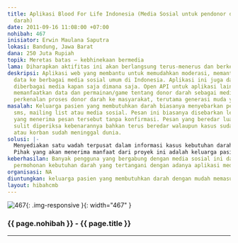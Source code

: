 ```yaml
---
title: Aplikasi Blood For Life Indonesia (Media Sosial untuk pendonor dan yang membutuhkan
  darah)
date: 2011-09-16 11:08:00 +07:00
nohibah: 467
inisiator: Erwin Maulana Saputra
lokasi: Bandung, Jawa Barat
dana: 250 Juta Rupiah
topik: Meretas batas – kebhinekaan bermedia
lama: Diharapkan aktifitas ini akan berlangsung terus-menerus dan berkesinambungan.
deskripsi: Aplikasi web yang membantu untuk memudahkan moderasi, memantau dan menyebarkan
  data ke berbagai media sosial umum di Indonesia. Aplikasi ini juga dapat diakses
  diberbagai media kapan saja dimana saja. Open API untuk aplikasi lain yang ingin
  memanfaatkan data dan permainan/game tentang donor darah sebagai media promosi dan
  perkenalan proses donor darah ke masyarakat, terutama generasi muda yang melek teknologi
masalah: Keluarga pasien yang membutuhkan darah biasanya menyebarkan pesan melalui
  sms, mailing list atau media sosial. Pesan ini biasanya disebarkan lebih luas oleh
  yang menerima pesan tersebut tanpa konfirmasi. Pesan yang beredar luas terkadang
  sulit diperiksa kebenarannya bahkan terus beredar walaupun kasus sudah tertangani
  atau korban sudah meninggal dunia.
solusi: |-
  Menyediakan satu wadah terpusat dalam informasi kasus kebutuhan darah yang bersifat urgent dimana moderator dapat dengan mudah melakukan konfirmasi dan menandai apakah kasus tsb valid atau tidak. Kasus yang telah dimoderasi disebarluaskan ke twitter dan facebook. Jika kasus telah tertangani atau korban meninggal dunia, moderator akan menandai bahwa kasus tsb ditutup.
  Pihak yang akan menerima manfaat dari proyek ini adalah keluarga pasien yang membutuhkan darah dengan mudah memasukkan permohonan ke dalam aplikasi. Moderator pun mudah mengecek kebenaran suatu kasus karena form isian permohonan distandarisasi agar data yang dibutuhkan bersifat lengkap. Sebaliknya para pendonor darah pun mudah mengetahui informasi kebutuhan darah sehingga lebih mudah membantu.
keberhasilan: Banyak pengguna yang bergabung dengan media sosial ini dan lebih banyak
  permohonan kebutuhan darah yang tertangani dengan adanya aplikasi media sosial ini.
organisasi: NA
diuntungkan: keluarga pasien yang membutuhkan darah dengan mudah memasukkan permohonan ke dalam aplikasi. Moderator pun mudah mengecek kebenaran suatu kasus karena form isian permohonan distandarisasi agar data yang dibutuhkan bersifat lengkap. Sebaliknya para pendonor darah pun mudah mengetahui informasi kebutuhan darah sehingga lebih mudah membantu.
layout: hibahcmb
---
```


![467](/static/img/hibahcmb/467.png){: .img-responsive }{: width="467" }

### {{ page.nohibah }} - {{ page.title }}

---
